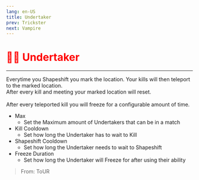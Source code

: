 ```yaml
---
lang: en-US
title: Undertaker
prev: Trickster
next: Vampire
---
```


# <font color="red">🏋️‍♂️ <b>Undertaker</b></font> <Badge text="Concealing" type="tip" vertical="middle"/>
---

Everytime you Shapeshift you mark the location. Your kills will then teleport to the marked location.<br>
After every kill and meeting your marked location will reset.<br><br>
After every teleported kill you will freeze for a configurable amount of time.
* Max
  * Set the Maximum amount of Undertakers that can be in a match
* Kill Cooldown
  * Set how long the Undertaker has to wait to Kill
* Shapeshift Cooldown
  * Set how long the Undertaker needs to wait to Shapeshift
* Freeze Duration
  * Set how long the Undertaker will Freeze for after using their ability

> From: ToUR